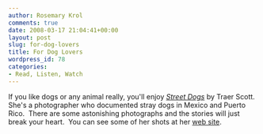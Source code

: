 ```yaml
---
author: Rosemary Krol
comments: true
date: 2008-03-17 21:04:41+00:00
layout: post
slug: for-dog-lovers
title: For Dog Lovers
wordpress_id: 78
categories:
- Read, Listen, Watch
---
```


If you like dogs or any animal really, you'll enjoy [_Street Dogs_](http://www.amazon.com/Street-Dogs-Traer-Scott/dp/1858944082/ref=pd_bbs_sr_1?ie=UTF8&s=books&qid=1205787524&sr=8-1) by Traer Scott.  She's a photographer who documented stray dogs in Mexico and Puerto Rico.  There are some astonishing photographs and the stories will just break your heart.  You can see some of her shots at her [web site](http://www.traerscott.com/).
